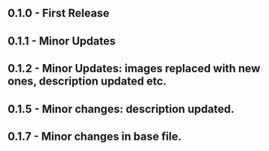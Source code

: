 ## 0.1.0 - First Release
## 0.1.1 - Minor Updates
## 0.1.2 - Minor Updates: images replaced with new ones, description updated etc.
## 0.1.5 - Minor changes: description updated.
## 0.1.7 - Minor changes in base file.
